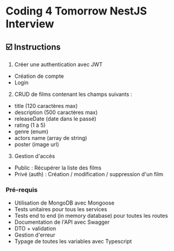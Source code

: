 # Coding 4 Tomorrow NestJS Interview

## ☑️ Instructions

1. Créer une authentication avec JWT
  - Création de compte
  - Login

2. CRUD de films contenant les champs suivants :
  - title (120 caractères max)
  - description (500 caractères max)
  - releaseDate (date dans le passé)
  - rating (1 à 5)
  - genre (enum)
  - actors name (array de string)
  - poster (image url)

3. Gestion d'accès
  - Public : Récupérer la liste des films
  - Privé (auth) : Création / modification / suppression d'un film

### Pré-requis
- Utilisation de MongoDB avec Mongoose
- Tests unitaires pour tous les services
- Tests end to end (in memory database) pour toutes les routes
- Documentation de l'API avec Swagger
- DTO + validation
- Gestion d'erreur
- Typage de toutes les variables avec Typescript
